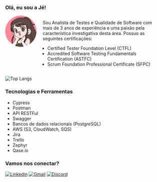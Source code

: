 ### Olá, eu sou a Jé!

<div style="display:flex;margin-bottom:15px;">
    <img style="margin-right: 20px;   margin-bottom: 10px; border-radius:100%;" src="Je-Gif.gif" alt="drawing" width="100" height="100" />
    <div>
        <p>
            Sou Analista de Testes e Qualidade de Software com mais de 3 anos de experiência e uma paixão pela característica investigativa desta área. Possuo as seguintes certificações:
        </p>
        <ul style="padding-left: 15px;">
            <li>Certified Tester Foundation Level (CTFL)</li>
            <li>Accredited Software Testing Fundamentals Certification (ASTFC)</li>
            <li>Scrum Foundation Professional Certificate (SFPC)</li>
        </ul>
    </div>
</div>


![Top Langs](https://github-readme-stats.vercel.app/api/top-langs/?username=jessicasantos13&langs_count=8&theme=dark)

### Tecnologias e Ferramentas
 - Cypress
 - Postman
 - API RESTFul
 - Swagger
 - Bancos de dados relacionais (PostgreSQL)
 - AWS (S3, CloudWatch, SQS)
 - Jira
 - Trello
 - Zephyr
 - Qase.io
 
### Vamos nos conectar?

[![Linkedin](https://img.shields.io/badge/LinkedIn-0077B5?style=for-the-badge&logo=linkedin&logoColor=white)](www.linkedin.com/in/jessica-amanda-santos) [![Gmail](https://img.shields.io/badge/Gmail-D14836?style=for-the-badge&logo=gmail&logoColor=white)](jessica.amannda.santos@gmail.com) [![Discord](https://img.shields.io/badge/Discord-5865F2?style=for-the-badge&logo=discord&logoColor=white)](Discordapp.com/users/450175003774943232)